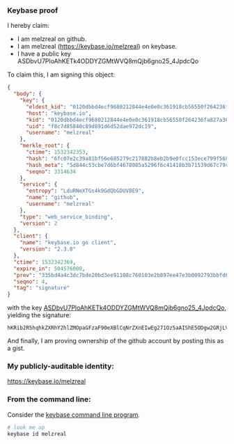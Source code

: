 ### Keybase proof

I hereby claim:

  * I am melzreal on github.
  * I am melzreal (https://keybase.io/melzreal) on keybase.
  * I have a public key ASDbvU7PloAhKETk4ODDYZGMtWVQ8mQjb6gno25_4JpdcQo

To claim this, I am signing this object:

```json
{
  "body": {
    "key": {
      "eldest_kid": "0120dbbd4ecf9680212844e4e0e0c361918cb56550f264236fa827a36e7fe09a5d710a",
      "host": "keybase.io",
      "kid": "0120dbbd4ecf9680212844e4e0e0c361918cb56550f264236fa827a36e7fe09a5d710a",
      "uid": "f8c7d85840c89d891d6d52dae972dc19",
      "username": "melzreal"
    },
    "merkle_root": {
      "ctime": 1532342353,
      "hash": "6fc07e2c39a81bf56e685279c217882b8eb2b9e0fcc153ece799f5689dbd488dfda2ae975d25a1fb87a1e0de64ab78c76036fd37ad0aa48a0b82251015db7413",
      "hash_meta": "5d844c53cbe7d6bf4678085a5296f6c41418b3b71539d67c79c6130ff77a9ef7",
      "seqno": 3314634
    },
    "service": {
      "entropy": "LduRNeXTGs4k9GdQbGDUV8E9",
      "name": "github",
      "username": "melzreal"
    },
    "type": "web_service_binding",
    "version": 2
  },
  "client": {
    "name": "keybase.io go client",
    "version": "2.3.0"
  },
  "ctime": 1532342369,
  "expire_in": 504576000,
  "prev": "335bd4a4c3dc7bde20bd3ee91108c760103e2b897ee47e3b0092793bbfd64df2",
  "seqno": 4,
  "tag": "signature"
}
```

with the key [ASDbvU7PloAhKETk4ODDYZGMtWVQ8mQjb6gno25_4JpdcQo](https://keybase.io/melzreal), yielding the signature:

```
hKRib2R5hqhkZXRhY2hlZMOpaGFzaF90eXBlCqNrZXnEIwEg271Oz5aAIShE5ODgw2GRjLVlUPJkI2+oJ6Nuf+CaXXEKp3BheWxvYWTESpcCBMQgM1vUpMPce94gvT7pEQjHYBA+K4l+5H47AJJ5O7/WTfLEIIEqqjx+5e+ZwbrkqJxTe5O2RNSwyRumHm5fb8Y+EsIfAgHCo3NpZ8RAsmnDyXyW7OzHkRj+reBlVdfgsDZiixXS5WPSnXPJHEAGvVBwEoSpeElt+94hFJypDJjb11Dj4DnF8PdgYfXZDqhzaWdfdHlwZSCkaGFzaIKkdHlwZQildmFsdWXEIJjdHOK8qv0Hyb13yNT0OgCM9A5fXhwRy6VuZZYToWxRo3RhZ80CAqd2ZXJzaW9uAQ==

```

And finally, I am proving ownership of the github account by posting this as a gist.

### My publicly-auditable identity:

https://keybase.io/melzreal

### From the command line:

Consider the [keybase command line program](https://keybase.io/download).

```bash
# look me up
keybase id melzreal
```


